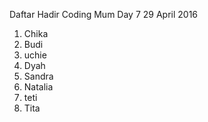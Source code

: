Daftar Hadir Coding Mum Day 7
29 April 2016

1. Chika
2. Budi
3. uchie
4. Dyah
5. Sandra
6. Natalia
7. teti
8. Tita